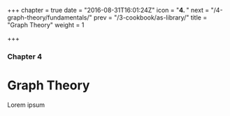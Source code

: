 +++
chapter = true
date = "2016-08-31T16:01:24Z"
icon = "<b>4. </b>"
next = "/4-graph-theory/fundamentals/"
prev = "/3-cookbook/as-library/"
title = "Graph Theory"
weight = 1

+++

### Chapter 4

# Graph Theory

Lorem ipsum
